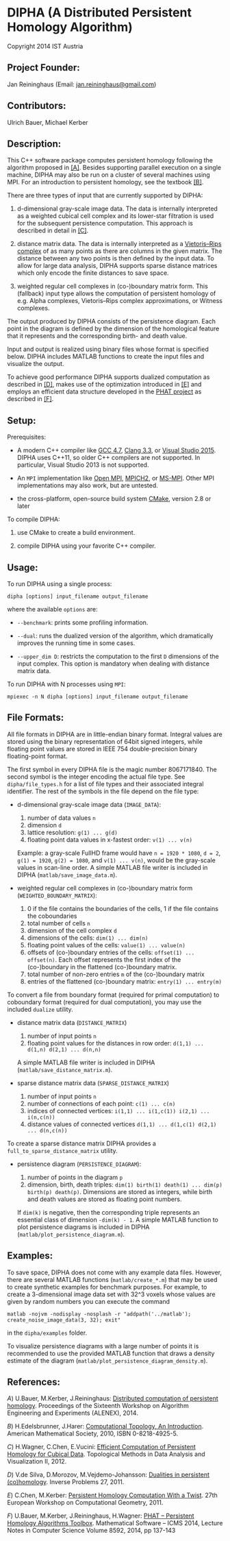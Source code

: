 # DIPHA (A Distributed Persistent Homology Algorithm)
Copyright 2014 IST Austria
## Project Founder: 

Jan Reininghaus (Email: jan.reininghaus@gmail.com)


## Contributors: 

Ulrich Bauer, Michael Kerber


## Description:

This C++ software package computes persistent homology following the algorithm proposed in [[A]](http://dx.doi.org/10.1137/1.9781611973198.4). Besides supporting parallel execution on a single machine, DIPHA may also be run on a cluster of several machines using MPI. For an introduction to persistent homology, see the textbook [[B]](http://www.ams.org/bookstore-getitem/item=mbk-69). 

There are three types of input that are currently supported by DIPHA:	

  1. d-dimensional gray-scale image data. The data is internally interpreted as a weighted cubical cell complex and its lower-star filtration is used for the subsequent persistence computation. This approach is described in detail in [[C]](http://link.springer.com/chapter/10.1007%2F978-3-642-23175-9_7).
  
  2. distance matrix data. The data is internally interpreted as a [Vietoris–Rips complex](https://en.wikipedia.org/wiki/Vietoris%E2%80%93Rips_complex) of as many points as there are columns in the given matrix. The distance between any two points is then defined by the input data. To allow for large data analysis, DIPHA supports sparse distance matrices which only encode the finite distances to save space.

  3. weighted regular cell complexes in (co-)boundary matrix form. This (fallback) input type allows the computation of persistent homology of e.g. Alpha complexes, Vietoris–Rips complex approximations, or Witness complexes. 
  
The output produced by DIPHA consists of the persistence diagram. Each point in the diagram is defined by the dimension of the homological feature that it represents and the corresponding birth- and death value. 

Input and output is realized using binary files whose format is specified below. DIPHA includes MATLAB functions to create the input files and visualize the output.

To achieve good performance DIPHA supports dualized computation as described in [[D]](http://citeseerx.ist.psu.edu/viewdoc/summary?doi=10.1.1.225.5421), makes use of the optimization introduced in [[E]](http://citeseerx.ist.psu.edu/viewdoc/summary?doi=10.1.1.224.6560) and employs an efficient data structure developed in the [PHAT project](http://phat.googlecode.com/) as described in [[F]](https://people.mpi-inf.mpg.de/~mkerber/bkrw-pphat.pdf).

## Setup:

Prerequisites:

  * A modern C++ compiler like [GCC 4.7](http://gcc.gnu.org/), [Clang 3.3](http://clang.llvm.org/), or [Visual Studio 2015](https://www.visualstudio.com/vs-2015-product-editions). DIPHA uses C++11, so older C++ compilers are not supported. In particular, Visual Studio 2013 is not supported.

  * An `MPI` implementation like [Open MPI](http://www.open-mpi.org/), [MPICH2](http://www.mpich.org/), or [MS-MPI](https://msdn.microsoft.com/en-us/library/vs/alm/bb524831(v=vs.85).aspx). Other MPI implementations may also work, but are untested.

  * the cross-platform, open-source build system [CMake](http://www.cmake.org/), version 2.8 or later

To compile DIPHA:

  1. use CMake to create a build environment.
  
  2. compile DIPHA using your favorite C++ compiler.

## Usage:

To run DIPHA using a single process:
```
dipha [options] input_filename output_filename
```
where the available `options` are:

  * `--benchmark`: prints some profiling information.

  * `--dual`: runs the dualized version of the algorithm, which dramatically improves the running time in some cases.
  
  * `--upper_dim D`: restricts the computation to the first `D` dimensions of the input complex. This option is mandatory when dealing with distance matrix data.

To run DIPHA with N processes using `MPI`:
```
mpiexec -n N dipha [options] input_filename output_filename
```

## File Formats:

All file formats in DIPHA are in little-endian binary format. Integral values are stored using the binary representation of 64bit signed integers, while floating point values are stored in IEEE 754 double-precision binary floating-point format.

The first symbol in every DIPHA file is the magic number 8067171840. The second symbol is the integer encoding the actual file type. See `dipha/file_types.h` for a list of file types and their associated integral identifier. The rest of the symbols in the file depend on the file type:

  * d-dimensional gray-scale image data (`IMAGE_DATA`):
    1. number of data values `n` 
    2. dimension `d` 
    3. lattice resolution: `g(1) ... g(d)` 
    4. floating point data values in x-fastest order: `v(1) ... v(n)` 
	
    Example: a gray-scale FullHD frame would have `n = 1920 * 1080`, `d = 2`, `g(1) = 1920`, `g(2) = 1080`, and `v(1) ... v(n)`, would be the gray-scale values in scan-line order.
    A simple MATLAB file writer is included in DIPHA (`matlab/save_image_data.m`).
	
  * weighted regular cell complexes in (co-)boundary matrix form (`WEIGHTED_BOUNDARY_MATRIX`):
    1. 0 if the file contains the boundaries of the cells, 1 if the file contains the coboundaries 
    2. total number of cells `n`
    3. dimension of the cell complex `d`
    4. dimensions of the cells: `dim(1) ... dim(n)`
    5. floating point values of the cells: `value(1) ... value(n)`
    6. offsets of (co-)boundary entries of the cells: `offset(1) ... offset(n)`. Each offset represents the first index of the (co-)boundary in the flattened (co-)boundary matrix.
    7. total number of non-zero entries `m` of the (co-)boundary matrix 
    8. entries of the flattened (co-)boundary matrix: `entry(1) ... entry(m)`
	
  To convert a file from boundary format (required for primal computation) to coboundary format (required for dual computation), you may use the included `dualize` utility.
    
  * distance matrix data (`DISTANCE_MATRIX`)
    1. number of input points `n` 
    2. floating point values for the distances in row order: `d(1,1) ... d(1,n) d(2,1) ... d(n,n)`
	
    A simple MATLAB file writer is included in DIPHA (`matlab/save_distance_matrix.m`).

  * sparse distance matrix data (`SPARSE_DISTANCE_MATRIX`)
    1. number of input points `n`
    2. number of connections of each point: `c(1) ... c(n)`
    3. indices of connected vertices: `i(1,1) ... i(1,c(1)) i(2,1) ... i(n,c(n))`
    4. distance values of connected vertices `d(1,1) ... d(1,c(1) d(2,1) ... d(n,c(n))`
    
 To create a sparse distance matrix DIPHA provides a `full_to_sparse_distance_matrix` utility.

  * persistence diagram (`PERSISTENCE_DIAGRAM`):
    1. number of points in the diagram `p`
    2. dimension, birth, death triples: `dim(1) birth(1) death(1) ... dim(p) birth(p) death(p)`. Dimensions are stored as integers, while birth and death values are stored as floating point numbers.
	
    If `dim(k)` is negative, then the corresponding triple represents an essential class of dimension `-dim(k) - 1`.
    A simple MATLAB function to plot persistence diagrams is included in DIPHA (`matlab/plot_persistence_diagram.m`).
    
## Examples:
To save space, DIPHA does not come with any example data files. However, there are several MATLAB functions (`matlab/create_*.m`) that may be used to create synthetic examples for benchmark purposes. For example, to create a 3-dimensional image data set with 32^3 voxels whose values are given by random numbers you can execute the command
```
matlab -nojvm -nodisplay -nosplash -r "addpath('../matlab'); create_noise_image_data(3, 32); exit"
```
in the `dipha/examples` folder.

To visualize persistence diagrams with a large number of points it is recommended to use the provided MATLAB function that draws a density estimate of the diagram (`matlab/plot_persistence_diagram_density.m`).
 
## References:
*A*) U.Bauer, M.Kerber, J.Reininghaus: [Distributed computation of persistent homology](http://dx.doi.org/10.1137/1.9781611973198.4). Proceedings of the Sixteenth Workshop on Algorithm Engineering and Experiments (ALENEX), 2014.

*B*) H.Edelsbrunner, J.Harer: [Computational Topology, An Introduction](http://www.ams.org/bookstore-getitem/item=mbk-69). American Mathematical Society, 2010, ISBN 0-8218-4925-5.

*C*) H.Wagner, C.Chen, E.Vucini: [Efficient Computation of Persistent Homology for Cubical Data](http://link.springer.com/chapter/10.1007%2F978-3-642-23175-9_7). Topological Methods in Data Analysis and Visualization II, 2012.

*D*) V.de Silva, D.Morozov, M.Vejdemo-Johansson: [Dualities in persistent (co)homology](http://citeseerx.ist.psu.edu/viewdoc/summary?doi=10.1.1.225.5421). Inverse Problems 27, 2011.

*E*) C.Chen, M.Kerber: [Persistent Homology Computation With a Twist](http://citeseerx.ist.psu.edu/viewdoc/summary?doi=10.1.1.224.6560). 27th European Workshop on Computational Geometry, 2011.

*F*) U.Bauer, M.Kerber, J.Reininghaus, H.Wagner: [PHAT – Persistent Homology Algorithms Toolbox](https://people.mpi-inf.mpg.de/~mkerber/bkrw-pphat.pdf). Mathematical Software – ICMS 2014, Lecture Notes in Computer Science Volume 8592, 2014, pp 137-143
  

